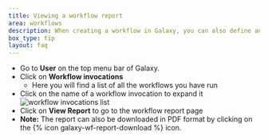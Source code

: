 ```yaml
---
title: Viewing a workflow report
area: workflows
description: When creating a workflow in Galaxy, you can also define an output report page that should be created. Here you can display certain outputs of the pipeline (e.g. output files, tables, images, etc.) and other information about the run.
box_type: tip
layout: faq
---
```


- Go to **User** on the top menu bar of Galaxy.
- Click on **Workflow invocations**
  - Here you will find a list of all the workflows you have run
- Click on the name of a workflow invocation to expand it
  ![workflow invocations list]({{site.baseurl}}/faqs/galaxy/images/workflow_invocations_menu.png)
- Click on **View Report** to go to the workflow report page
- **Note:** The report can also be downloaded in PDF format by clicking on the {% icon galaxy-wf-report-download %} icon.

